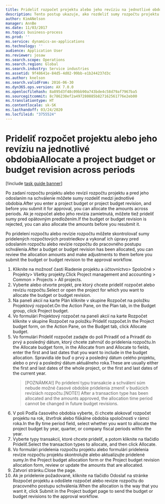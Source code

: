 ```yaml
---
title: Prideliť rozpočet projektu alebo jeho revíziu na jednotlivé obdobia
description: Tento postup ukazuje, ako rozdeliť sumy rozpočtu projektu na jednotlivé obdobia.
author: KimANelson
manager: AnnBe
ms.date: 11/03/2017
ms.topic: business-process
ms.prod: ''
ms.service: dynamics-ax-applications
ms.technology: ''
audience: Application User
ms.reviewer: josaw
ms.search.scope: Operations
ms.search.region: Global
ms.search.industry: Service industries
ms.assetid: 9f48641e-84d5-4d02-99bb-e1b244237d3c
ms.author: knelson
ms.search.validFrom: 2016-06-30
ms.dyn365.ops.version: AX 7.0.0
ms.openlocfilehash: 8a895d3f48c09bb90a743bde4c58d79af7967ba5
ms.sourcegitcommit: 8c786230ef2a497280885b827162561776e2eb00
ms.translationtype: HT
ms.contentlocale: sk-SK
ms.lasthandoff: 03/24/2020
ms.locfileid: "3755524"
---
```

# <a name="allocate-a-project-budget-or-budget-revision-across-periods"></a><span data-ttu-id="8a9ea-103">Prideliť rozpočet projektu alebo jeho revíziu na jednotlivé obdobia</span><span class="sxs-lookup"><span data-stu-id="8a9ea-103">Allocate a project budget or budget revision across periods</span></span>

[!include [task guide banner](../../includes/task-guide-banner.md)]

<span data-ttu-id="8a9ea-104">Po zadaní rozpočtu projektu alebo revízii rozpočtu projektu a pred jeho odoslaním na schválenie môžete sumy rozdeliť medzi jednotlivé obdobia.</span><span class="sxs-lookup"><span data-stu-id="8a9ea-104">After you enter a project budget or project budget revision, and before you submit it for approval, you can allocate the amounts across periods.</span></span> <span data-ttu-id="8a9ea-105">Ak je rozpočet alebo jeho revízia zamietnutá, môžete tiež prideliť sumy pred opätovným predložením.</span><span class="sxs-lookup"><span data-stu-id="8a9ea-105">If the budget or budget revision is rejected, you can also allocate the amounts before you resubmit it.</span></span> 

<span data-ttu-id="8a9ea-106">Po pridelení rozpočtu alebo revízie rozpočtu môžete skontrolovať sumy pridelených rozpočtových prostriedkov a vykonať ich úpravy pred odoslaním rozpočtu alebo revízie rozpočtu do pracovného postupu schválenia.</span><span class="sxs-lookup"><span data-stu-id="8a9ea-106">After a budget or budget revision has been allocated, you can review the allocation amounts and make adjustments to them before you submit the budget or budget revision to the approval workflow.</span></span> 

1. <span data-ttu-id="8a9ea-107">Kliknite na možnosť časti Riadenie projektu a účtovníctvo> Spoločné > Projekty> Všetky projekty.</span><span class="sxs-lookup"><span data-stu-id="8a9ea-107">Click Project management and accounting > Common > Projects > All projects.</span></span> 
2. <span data-ttu-id="8a9ea-108">Vyberte alebo otvorte projekt, pre ktorý chcete prideliť rozpočet alebo revíziu rozpočtu.</span><span class="sxs-lookup"><span data-stu-id="8a9ea-108">Select or open the project for which you want to allocate the budget or budget revision.</span></span> 
3. <span data-ttu-id="8a9ea-109">Na paneli akcií na karte Plán kliknite v skupine Rozpočet na položku Projektový rozpočet.</span><span class="sxs-lookup"><span data-stu-id="8a9ea-109">On the Action Pane, on the Plan tab, in the Budget group, click Project budget.</span></span> 
4. <span data-ttu-id="8a9ea-110">Vo formulári Projektový rozpočet na paneli akcií na karte Rozpočet kliknite v skupine Rozpočet na položku Prideliť rozpočet.</span><span class="sxs-lookup"><span data-stu-id="8a9ea-110">In the Project budget form, on the Action Pane, on the Budget tab, click Allocate budget.</span></span> 
5. <span data-ttu-id="8a9ea-111">Vo formulári Prideliť rozpočet zadajte do polí Priradiť od a Priradiť do prvý a posledný dátum, ktorý chcete zahrnúť do pridelenia rozpočtu.</span><span class="sxs-lookup"><span data-stu-id="8a9ea-111">In the Allocate budget form, in the Allocate from and Allocate to fields, enter the first and last dates that you want to include in the budget allocation.</span></span> <span data-ttu-id="8a9ea-112">Spravidla ide buď o prvý a posledný dátum celého projektu, alebo o prvý a posledný dátum aktuálneho roka.</span><span class="sxs-lookup"><span data-stu-id="8a9ea-112">These are usually either the first and last dates of the whole project, or the first and last dates of the current year.</span></span>  
   > <span data-ttu-id="8a9ea-113">[POZNÁMKA!] Po pridelení typu transakcie a schválení súm nebude možné časové obdobie pridelenia zmeniť v budúcich revíziách rozpočtu.</span><span class="sxs-lookup"><span data-stu-id="8a9ea-113">[NOTE!] After a transaction type has been allocated and the amounts approved, the allocation time period cannot be changed in future budget revisions.</span></span> 
6. <span data-ttu-id="8a9ea-114">V poli Podľa časového obdobia vyberte, či chcete alokovať rozpočet projektu na rok, štvrťrok alebo fiškálne obdobia spoločnosti v rámci roka.</span><span class="sxs-lookup"><span data-stu-id="8a9ea-114">In the By time period field, select whether you want to allocate the project budget by year, quarter, or company fiscal periods within the year.</span></span>
7. <span data-ttu-id="8a9ea-115">Vyberte typy transakcií, ktoré chcete prideliť, a potom kliknite na tlačidlo Prideliť.</span><span class="sxs-lookup"><span data-stu-id="8a9ea-115">Select the transaction types to allocate, and then click Allocate.</span></span> 
8. <span data-ttu-id="8a9ea-116">Vo formulári pridelenia rozpočtu projektu alebo formulári pridelenia revízie rozpočtu projektu skontrolujte alebo aktualizujte pridelené sumy.</span><span class="sxs-lookup"><span data-stu-id="8a9ea-116">In the Project budget allocation form or the Project budget revision allocation form, review or update the amounts that are allocated.</span></span> 
9. <span data-ttu-id="8a9ea-117">Zatvorí stránku.</span><span class="sxs-lookup"><span data-stu-id="8a9ea-117">Close the page.</span></span>
10. <span data-ttu-id="8a9ea-118">Ak je pridelenie požadované, kliknite na tlačidlo Odoslať na stránke Rozpočet projektu a odošlete rozpočet alebo revízie rozpočtu do pracovného postupu schválenia.</span><span class="sxs-lookup"><span data-stu-id="8a9ea-118">When the allocation is the way that you want it, click Submit in the Project budget page to send the budget or budget revisions to the approval workflow.</span></span>  


